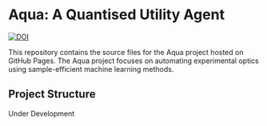 # Aqua: A Quantised Utility Agent

[![DOI](https://zenodo.org/badge/988057044.svg)](https://doi.org/10.5281/zenodo.15562906)


This repository contains the source files for the Aqua project hosted on GitHub Pages. The Aqua project focuses on automating experimental optics using sample-efficient machine learning methods.

## Project Structure

Under Development
